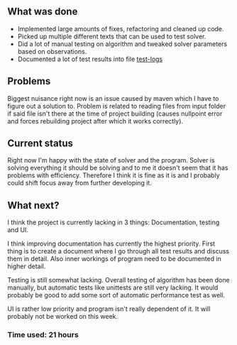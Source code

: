 ## What was done
-  Implemented large amounts of fixes, refactoring and cleaned up code.
-   Picked up multiple different texts that can be used to test solver.
-  Did a lot of manual testing on algorithm and tweaked solver parameters based on observations.
-  Documented a lot of test results into file  [test-logs](../Test-Logs.md)

  ## Problems
  Biggest nuisance right now is an issue caused by maven which I have to figure out a solution to. Problem is related to reading files from input folder if said   file isn't there at the time of project building (causes nullpoint error and forces rebuilding project after which it works correctly). 

## Current status
Right now I'm happy with the state of solver and the program. Solver is solving everything it should be solving and to me it doesn't seem that it has problems with efficiency. Therefore I think it is fine as it is and I probably could shift focus away from further developing it.

## What next?
I think the project is currently lacking in 3 things: Documentation, testing and UI.

I think improving documentation has currently the highest priority. First thing is to create a document where I go through all test results and discuss them in detail. Also inner workings of program need to be documented in higher detail.

Testing is still somewhat lacking. Overall testing of algorithm has been done manually, but automatic tests like unittests are still very lacking. It would probably be good to add some sort of automatic performance test as well.

UI is rather low priority and program isn't really dependent of it. It will probably not be worked on this week.

### Time used: 21 hours

